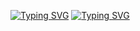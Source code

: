 [![Typing SVG](https://readme-typing-svg.demolab.com/?lines=👋+Hello,+im+JavaToast+!;Nice+to+meet+you+😄)](https://git.io/typing-svg)
[![Typing SVG](https://readme-typing-svg.demolab.com/?lines=4++years+of+Java+experience+😄)](https://git.io/typing-svg)
